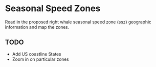# Seasonal Speed Zones

Read in the proposed right whale seasonal speed zone (ssz) geographic information and map the zones.

## TODO

- Add US coastline States
- Zoom in on particular zones